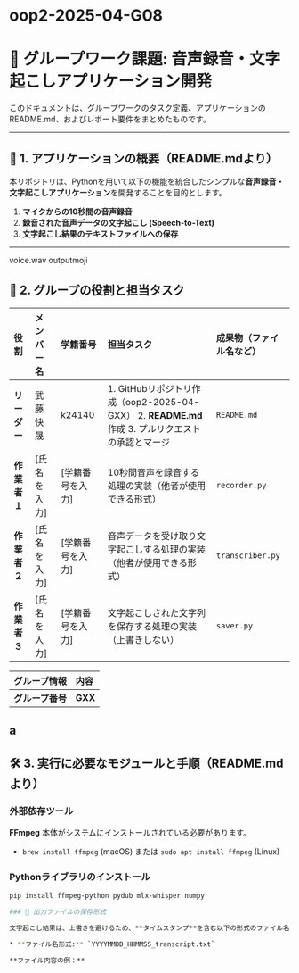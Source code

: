 # oop2-2025-04-G08
# 📢 グループワーク課題: 音声録音・文字起こしアプリケーション開発

このドキュメントは、グループワークのタスク定義、アプリケーションのREADME.md、およびレポート要件をまとめたものです。

---

## 🎯 1. アプリケーションの概要（README.mdより）

本リポジトリは、Pythonを用いて以下の機能を統合したシンプルな**音声録音・文字起こしアプリケーション**を開発することを目的とします。

1.  **マイクからの10秒間の音声録音**
2.  **録音された音声データの文字起こし (Speech-to-Text)**
3.  **文字起こし結果のテキストファイルへの保存**

---
voice.wav
outputmoji
## 👥 2. グループの役割と担当タスク

| 役割 | メンバー名 | 学籍番号 | 担当タスク | 成果物（ファイル名など） |
| :--- | :--- | :--- | :--- | :--- |
| **リーダー** | 武藤快晟 | k24140 | 1. GitHubリポジトリ作成（oop2-2025-04-GXX） 2. **README.md**作成 3. プルリクエストの承認とマージ | `README.md` |
| **作業者１** | [氏名を入力] | [学籍番号を入力] | 10秒間音声を録音する処理の実装（他者が使用できる形式） | `recorder.py` |
| **作業者２** | [氏名を入力] | [学籍番号を入力] | 音声データを受け取り文字起こしする処理の実装（他者が使用できる形式） | `transcriber.py` |
| **作業者３** | [氏名を入力] | [学籍番号を入力] | 文字起こしされた文字列を保存する処理の実装（上書きしない） | `saver.py` |

| グループ情報 | 内容 |
| :--- | :--- |
| **グループ番号** | **GXX** |
a
---

## 🛠 3. 実行に必要なモジュールと手順（README.mdより）

### 外部依存ツール

**FFmpeg** 本体がシステムにインストールされている必要があります。

* `brew install ffmpeg` (macOS) または `sudo apt install ffmpeg` (Linux)

### Pythonライブラリのインストール

```bash
pip install ffmpeg-python pydub mlx-whisper numpy

### 📌 出力ファイルの保存形式

文字起こし結果は、上書きを避けるため、**タイムスタンプ**を含む以下の形式のファイル名で保存されます。（作業者3の担当機能）

* **ファイル名形式:** `YYYYMMDD_HHMMSS_transcript.txt`

**ファイル内容の例：**
